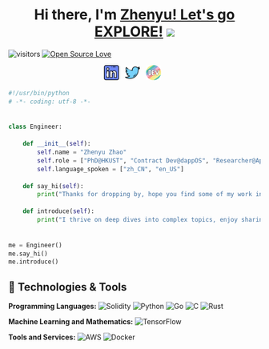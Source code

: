 <div align="center">
   <h1>Hi there, I'm <a href="https://letsgoexplore.github.io/">Zhenyu! Let's go EXPLORE!</a> <img src="https://media.giphy.com/media/hvRJCLFzcasrR4ia7z/giphy.gif" width="25px"> </h1>
</div>

![visitors](https://visitor-badge.laobi.icu/badge?page_id=letsgoexplore-letsgoexplore)
[![Open Source Love](https://badges.frapsoft.com/os/v1/open-source.svg?v=102)](https://github.com/ellerbrock/open-source-badge/)

<p align='center'>
   <a href="https://www.linkedin.com/in/zhenyu-jason-zhao/"><img height="30" src="https://raw.githubusercontent.com/8bithemant/8bithemant/master/linkedin.png?raw=true"></a>&nbsp;&nbsp;
<a href="https://x.com/JasonZhao404"><img height="30" src="https://raw.githubusercontent.com/8bithemant/8bithemant/master/twitter.png?raw=true"></a>&nbsp;&nbsp;
<a href="https://letsgoexplore.github.io/"><img height="30" src="https://raw.githubusercontent.com/8bithemant/8bithemant/master/devto.png?raw=true"></a>&nbsp;&nbsp;
 </p>


```python
#!/usr/bin/python
# -*- coding: utf-8 -*-


class Engineer:

    def __init__(self):
        self.name = "Zhenyu Zhao"
        self.role = ["PhD@HKUST", "Contract Dev@dappOS", "Researcher@Applied Crypto", "Devotee@Blockchain"]
        self.language_spoken = ["zh_CN", "en_US"]

    def say_hi(self):
        print("Thanks for dropping by, hope you find some of my work interesting.")

    def introduce(self):
        print("I thrive on deep dives into complex topics, enjoy sharing my insights, and love collaborating with like-minded individuals towards common goals.")


me = Engineer()
me.say_hi()
me.introduce()
```

## 🔧 Technologies & Tools

**Programming Languages:**
![Solidity](https://img.shields.io/badge/Code-Solidity-informational?style=flat&logo=solidity&logoColor=white&color=6aa6f8)
![Python](https://img.shields.io/badge/Code-Python-informational?style=flat&logo=python&logoColor=white&color=6aa6f8)
![Go](https://img.shields.io/badge/Code-Go-informational?style=flat&logo=go&logoColor=white&color=6aa6f8)
![C](https://img.shields.io/badge/Code-C-informational?style=flat&logo=c&logoColor=white&color=6aa6f8)
![Rust](https://img.shields.io/badge/Code-Rust-informational?style=flat&logo=rust&logoColor=white&color=6aa6f8)

**Machine Learning and Mathematics:**
![TensorFlow](https://img.shields.io/badge/TensorFlow-FF6F00?style=for-the-badge&logo=tensorflow&logoColor=6aa6f8)

**Tools and Services:**
![AWS](https://img.shields.io/badge/Cloud-AWS-informational?style=flat&logo=amazon-aws&logoColor=white&color=6aa6f8)
![Docker](https://img.shields.io/badge/Tools-Docker-informational?style=flat&logo=docker&logoColor=white&color=6aa6f8)

<!--
**letsgoexplore/letsgoexplore** is a ✨ _special_ ✨ repository because its `README.md` (this file) appears on your GitHub profile.

Here are some ideas to get you started:

- 🔭 I’m currently working on ...
- 🌱 I’m currently learning ...
- 👯 I’m looking to collaborate on ...
- 🤔 I’m looking for help with ...
- 💬 Ask me about ...
- 📫 How to reach me: ...
- 😄 Pronouns: ...
- ⚡ Fun fact: ...
-->
